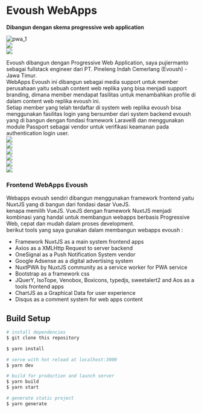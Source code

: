 # Evoush WebApps  
**Dibangun dengan skema progressive web application**  

![pwa_1](https://raw.githubusercontent.com/evoush-products/Evoush-Official-Website/master/new/pwa1.jpg)  
<img src="https://raw.githubusercontent.com/evoush12/bahan_evoush/master/data_puji/saved3.jpg">  
<img src="https://raw.githubusercontent.com/evoush12/bahan_evoush/master/data_puji/saved4.jpg">


Evoush dibangun dengan Progressive Web Application, saya pujiermanto sebagai fullstack engineer dari PT. Pineleng Indah Cemerlang (Evoush) - Jawa Timur.  
WebApps Evoush ini dibangun sebagai media support untuk member perusahaan yaitu sebuah content web replika yang bisa menjadi support branding, dimana member mendapat fasilitas untuk menambahkan profile di dalam content web replika evoush ini.  
Setiap member yang telah terdaftar di system web replika evoush bisa menggunakan fasilitas login yang bersumber dari system backend evoush yang di bangun dengan fondasi framework Laravel8 dan menggunakan module Passport sebagai vendor untuk verifikasi keamanan pada authentication login user.  
<img src="https://raw.githubusercontent.com/evoush12/bahan_evoush/master/data_puji/saved1.jpg">  
<img src="https://raw.githubusercontent.com/evoush12/bahan_evoush/master/data_puji/saved2.jpg">  
<img src="https://raw.githubusercontent.com/evoush12/bahan_evoush/master/data_puji/saved5.jpg">  
<img src="https://raw.githubusercontent.com/evoush12/bahan_evoush/master/data_puji/saved6.jpg">  
<img src="https://raw.githubusercontent.com/evoush12/bahan_evoush/master/data_puji/saved7.jpg">  
<img src="https://raw.githubusercontent.com/evoush12/bahan_evoush/master/data_puji/saved8.jpg">

### Frontend WebApps Evoush  
Webapps evoush sendiri dibangun menggunakan framework frontend yaitu NuxtJS yang di bangun dari fondasi dasar VueJS.  
kenapa memilih VueJS. VueJS dengan framework NuxtJS menjadi kombinasi yang handal untuk membangun webapps berbasis Progressive Web, cepat dan mudah dalam proses development.  
berikut tools yang saya gunakan dalam membangun webapps evoush :  

- Framework NuxtJS as a main system frontend  apps 
- Axios as a XMLHttp Request to server backend
- OneSignal as a Push Notification System vendor  
- Google Adsense as a digital advertising system  
- NuxtPWA by NuxtJS community as a service worker for PWA service
- Bootstrap as a framework css  
- JQuerY, IsoTope, Venobox, Boxicons, typedjs, sweetalert2 and Aos as a tools frontend apps
- ChartJS as a Graphical Data for user experience
- Disqus as a comment system for web apps content




## Build Setup

```bash
# install dependencies
$ git clone this repository  

$ yarn install

# serve with hot reload at localhost:3000
$ yarn dev

# build for production and launch server
$ yarn build
$ yarn start

# generate static project
$ yarn generate
```

